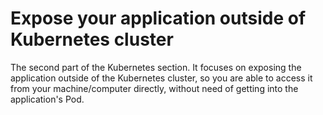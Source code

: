 # Expose your application outside of Kubernetes cluster

The second part of the Kubernetes section.
It focuses on exposing the application outside of the Kubernetes cluster, so you are able to access it 
from your machine/computer directly, without need of getting into the application's Pod.